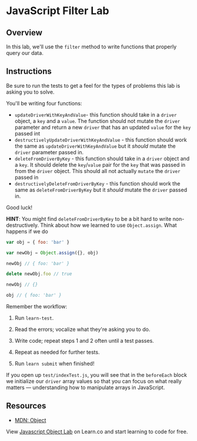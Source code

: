 # JavaScript Filter Lab

## Overview

In this lab, we'll use the `filter` method to write functions that properly query our data.

## Instructions

Be sure to run the tests to get a feel for the types of problems this lab is
asking you to solve.

You'll be writing four functions:

 * `updateDriverWithKeyAndValue`- this function should take in a `driver` object, a `key` and a `value`. The function should not mutate the `driver` parameter and return a new `driver` that has an updated `value` for the `key` passed int
 * `destructivelyUpdateDriverWithKeyAndValue` - this function should work the same as `updateDriverWithKeyAndValue` but it *should* mutate the `driver` parameter passed in.
 * `deleteFromDriverByKey` - this function should take in a `driver` object and a `key`. It should delete the `key`/`value` pair for the `key` that was passed in from the `driver` object. This should all not actually `mutate` the `driver` passed in
 * `destructivelyDeleteFromDriverByKey` - this function should work the same as `deleteFromDriverByKey` but it *should* mutate the `driver` passed in.

Good luck!

**HINT**: You might find `deleteFromDriverByKey` to be a bit hard to write non-destructively. Think about how we learned to use `Object.assign`. What happens if we do

``` javascript
var obj = { foo: 'bar' }

var newObj = Object.assign({}, obj)

newObj // { foo: 'bar' }

delete newObj.foo // true

newObj // {}

obj // { foo: 'bar' }
```

Remember the workflow:

1. Run `learn-test`.

2. Read the errors; vocalize what they're asking you to do.

3. Write code; repeat steps 1 and 2 often until a test passes.

4. Repeat as needed for further tests.

5. Run `learn submit` when finished!

If you open up `test/indexTest.js`, you will see that in the `beforeEach` block we initialize our `driver` array values so that you can focus on what really matters — understanding how to manipulate arrays in JavaScript.

## Resources

- [MDN: Object](https://developer.mozilla.org/en-US/docs/Web/JavaScript/Reference/Global_Objects/Object)

<p class='util--hide'>View <a href='https://learn.co/lessons/javascript-object-lab'>Javascript Object Lab</a> on Learn.co and start learning to code for free.</p>
